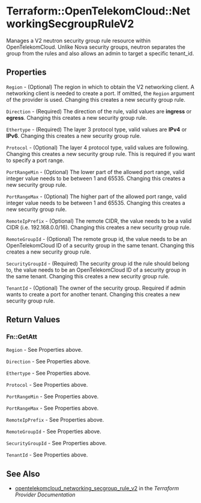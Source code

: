 # Terraform::OpenTelekomCloud::NetworkingSecgroupRuleV2

Manages a V2 neutron security group rule resource within OpenTelekomCloud.
Unlike Nova security groups, neutron separates the group from the rules
and also allows an admin to target a specific tenant_id.

## Properties

`Region` - (Optional) The region in which to obtain the V2 networking client.
A networking client is needed to create a port. If omitted, the
`Region` argument of the provider is used. Changing this creates a new
security group rule.

`Direction` - (Required) The direction of the rule, valid values are __ingress__
or __egress__. Changing this creates a new security group rule.

`Ethertype` - (Required) The layer 3 protocol type, valid values are __IPv4__
or __IPv6__. Changing this creates a new security group rule.

`Protocol` - (Optional) The layer 4 protocol type, valid values are following. Changing this creates a new security group rule. This is required if you want to specify a port range.

`PortRangeMin` - (Optional) The lower part of the allowed port range, valid
integer value needs to be between 1 and 65535. Changing this creates a new
security group rule.

`PortRangeMax` - (Optional) The higher part of the allowed port range, valid
integer value needs to be between 1 and 65535. Changing this creates a new
security group rule.

`RemoteIpPrefix` - (Optional) The remote CIDR, the value needs to be a valid
CIDR (i.e. 192.168.0.0/16). Changing this creates a new security group rule.

`RemoteGroupId` - (Optional) The remote group id, the value needs to be an
OpenTelekomCloud ID of a security group in the same tenant. Changing this creates
a new security group rule.

`SecurityGroupId` - (Required) The security group id the rule should belong
to, the value needs to be an OpenTelekomCloud ID of a security group in the same
tenant. Changing this creates a new security group rule.

`TenantId` - (Optional) The owner of the security group. Required if admin
wants to create a port for another tenant. Changing this creates a new
security group rule.


## Return Values

### Fn::GetAtt

`Region` - See Properties above.

`Direction` - See Properties above.

`Ethertype` - See Properties above.

`Protocol` - See Properties above.

`PortRangeMin` - See Properties above.

`PortRangeMax` - See Properties above.

`RemoteIpPrefix` - See Properties above.

`RemoteGroupId` - See Properties above.

`SecurityGroupId` - See Properties above.

`TenantId` - See Properties above.

## See Also

* [opentelekomcloud_networking_secgroup_rule_v2](https://www.terraform.io/docs/providers/opentelekomcloud/r/networking_secgroup_rule_v2.html) in the _Terraform Provider Documentation_